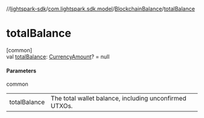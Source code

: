 //[lightspark-sdk](../../../index.md)/[com.lightspark.sdk.model](../index.md)/[BlockchainBalance](index.md)/[totalBalance](total-balance.md)

# totalBalance

[common]\
val [totalBalance](total-balance.md): [CurrencyAmount](../-currency-amount/index.md)? = null

#### Parameters

common

| | |
|---|---|
| totalBalance | The total wallet balance, including unconfirmed UTXOs. |
